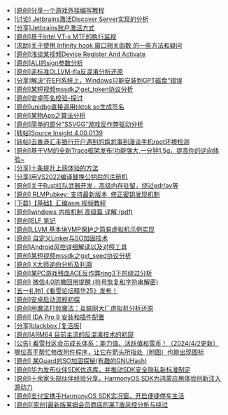 + [[原创]分享一个游戏外挂编写教程](https://bbs.kanxue.com/thread-286912.htm)
+ [[讨论] Jetbrains激活Discover Server实现的分析](https://bbs.kanxue.com/thread-283941.htm)
+ [[分享]Jetbrains账户激活方式](https://bbs.kanxue.com/thread-284298.htm)
+ [[原创]基于Intel VT-x MTF的执行监视](https://bbs.kanxue.com/thread-287146.htm)
+ [[求助]关于使用 Infinity hook 窗口相关函数 的一些方法和疑问](https://bbs.kanxue.com/thread-287315.htm)
+ [[原创]浅谈某视频Device Register And Activate](https://bbs.kanxue.com/thread-287316.htm)
+ [[原创]ALI的sign参数分析](https://bbs.kanxue.com/thread-284292.htm)
+ [[原创]非标准OLLVM-fla反混淆分析还原](https://bbs.kanxue.com/thread-286549.htm)
+ [[分享]解决“在EFI系统上，Windows只能安装到GPT磁盘“错误](https://bbs.kanxue.com/thread-287299.htm)
+ [[原创]某短视频mssdk之get_token协议分析](https://bbs.kanxue.com/thread-287008.htm)
+ [[原创]安卓签名校验-探讨](https://bbs.kanxue.com/thread-285647.htm)
+ [[原创]unidbg直接调用tiktok so生成签名](https://bbs.kanxue.com/thread-285623.htm)
+ [[原创]某物App之算法分析](https://bbs.kanxue.com/thread-287289.htm)
+ [[原创]简单的部分"SSVGG"游戏反作弊驱动分析](https://bbs.kanxue.com/thread-286409.htm)
+ [[转帖]Source Insight 4.00.0139](https://bbs.kanxue.com/thread-282312.htm)
+ [[转帖]去香港汇丰银行开户遇到的尴尬事到漫谈手机root环境检测](https://bbs.kanxue.com/thread-285754.htm)
+ [[原创]基于VM的全新Trace框架发布!功能强大,一分钟1.5g，提高你的逆向体验~](https://bbs.kanxue.com/thread-285471.htm)
+ [[分享]十条提升上网体验的方法](https://bbs.kanxue.com/thread-287318.htm)
+ [[分享]用VS2022编译替换公钥后的注册机](https://bbs.kanxue.com/thread-280492.htm)
+ [[原创]关于Rust红队武器开发，高级内存驻留，绕过edr/av等](https://bbs.kanxue.com/thread-286302.htm)
+ [[原创] RLMPubkey: 支持最新版本, 修正密钥发现机制](https://bbs.kanxue.com/thread-284203.htm)
+ [[下载]【基础】汇编asm 视频教程](https://bbs.kanxue.com/thread-287248.htm)
+ [[原创]windows 内核机制 高级篇 详解 (pdf)](https://bbs.kanxue.com/thread-273424.htm)
+ [[原创]ELF 笔记](https://bbs.kanxue.com/thread-287319.htm)
+ [[原创]LLVM 基本块VMP保护之简易虚拟机示例实现](https://bbs.kanxue.com/thread-287259.htm)
+ [[原创] 自定义Linker与SO加固技术](https://bbs.kanxue.com/thread-287254.htm)
+ [[原创]Android风控详细解读以及对照工具](https://bbs.kanxue.com/thread-286120.htm)
+ [[原创]某短视频mssdk之get_seed协议分析](https://bbs.kanxue.com/thread-287288.htm)
+ [[原创] X大师逆向分析及利用](https://bbs.kanxue.com/thread-287306.htm)
+ [[原创]某PC游戏残血ACE反作弊ring3下的绕过分析](https://bbs.kanxue.com/thread-284667.htm)
+ [[原创] 微信4.0防撤回带提醒 (符号恢复和字符串解密)](https://bbs.kanxue.com/thread-286611.htm)
+ [[五一礼物]《看雪论坛精华25》发布！](https://bbs.kanxue.com/thread-286713.htm)
+ [[原创]安卓启动流程初探](https://bbs.kanxue.com/thread-285949.htm)
+ [[原创]用魔法打败魔法：互联网大厂虚拟机分析还原](https://bbs.kanxue.com/thread-286441.htm)
+ [[原创] IDA Pro 9 安装和插件配置](https://bbs.kanxue.com/thread-285604.htm)
+ [[分享]blackbox [复活版]](https://bbs.kanxue.com/thread-286308.htm)
+ [[原创]ARM64 目前主流的反混淆技术的初窥](https://bbs.kanxue.com/thread-285567.htm)
+ [[公告] 看雪社区会员成长体系：能力值、活跃值和雪币！（2024/4/2更新）](https://bbs.kanxue.com/thread-260144.htm)
+ [哪位高手帮忙修改附件程序，让它在箭头所指处（附图）也能出现图标](https://bbs.kanxue.com/thread-287321.htm)
+ [[原创] 某Guard的SO加固探秘(有趣的GNUHash)](https://bbs.kanxue.com/thread-287303.htm)
+ [[原创]华为发布伙伴SDK优选库，并推动SDK安全隐私新标准制定](https://bbs.kanxue.com/thread-287324.htm)
+ [[原创]十余家头部伙伴经验分享，HarmonyOS SDK为鸿蒙应用体验创新注入源动力](https://bbs.kanxue.com/thread-287323.htm)
+ [[原创]支付宝携手HarmonyOS SDK实况窗，开启便捷停车生活](https://bbs.kanxue.com/thread-287322.htm)
+ [[原创][原创]最新版某姆会员商店的某T盾风控分析与绕过](https://bbs.kanxue.com/thread-286243.htm)
